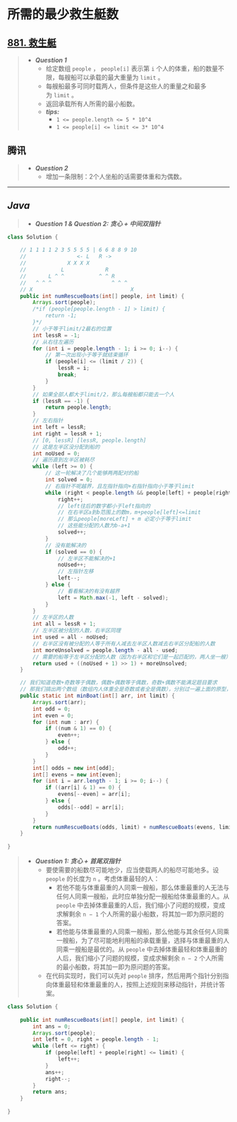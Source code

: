 # 所需的最少救生艇数

## [881. 救生艇](https://leetcode.cn/problems/boats-to-save-people/)

> - ***Question 1***
>   - 给定数组 `people` ， `people[i]` 表示第 `i` 个人的体重，船的数量不限，每艘船可以承载的最大重量为 `limit` 。
>   - 每艘船最多可同时载两人，但条件是这些人的重量之和最多为 `limit` 。
>   - 返回承载所有人所需的最小船数。
>   - ***tips:***
>     - `1 <= people.length <= 5 * 10^4`
>     - `1 <= people[i] <= limit <= 3* 10^4`

## 腾讯

> - ***Question 2***
>   - 增加一条限制：2个人坐船的话需要体重和为偶数。

---

## *Java*

> - ***Question 1 & Question 2: 贪心 + 中间双指针***

```java
class Solution {
    
    // 1 1 1 1 2 3 5 5 5 5 | 6 6 8 8 9 10
    //                <- L   R ->
    //             X X X X
    //           L             R
    //       L ^ ^           ^ ^ R
    //   ^ ^ ^                   ^ ^ ^
    // X                               X
    public int numRescueBoats(int[] people, int limit) {
        Arrays.sort(people);
        /*if (people[people.length - 1] > limit) {
            return -1;
        }*/
        // 小于等于limit/2最右的位置
        int lessR = -1;
        // 从右往左遍历
        for (int i = people.length - 1; i >= 0; i--) {
            // 第一次出现小于等于就结束循环
            if (people[i] <= (limit / 2)) {
                lessR = i;
                break;
            }
        }
        // 如果全部人都大于limit/2，那么每艘船都只能去一个人
        if (lessR == -1) {
            return people.length;
        }
        // 左右指针
        int left = lessR;
        int right = lessR + 1;
        // [0, lessR] [lessR, people.length]
        // 这是左半区没分配到船的
        int noUsed = 0;
        // 遍历直到左半区被耗尽
        while (left >= 0) {
            // 这一轮解决了几个能够两两配对的船
            int solved = 0;
            // 右指针不呢越界，且左指针指向+右指针指向小于等于limit
            while (right < people.length && people[left] + people[right] <= limit) {
                right++;
                // left往后的数字都小于left指向的
                // 在右半区a到b范围上的数m，m+people[left]<=limit
                // 那么people[moreLeft] + m 必定小于等于limit
                // 这些能分配的人数为b-a+1
                solved++;
            }
            // 没有能解决的
            if (solved == 0) {
                // 左半区不能解决的+1
                noUsed++;
                // 左指针左移
                left--;
            } else {
                // 看看解决的有没有越界
                left = Math.max(-1, left - solved);
            }
        }
        // 左半区的人数
        int all = lessR + 1;
        // 左半区被分配的人数，右半区同理
        int used = all - noUsed;
        // 右半区没有被分配的人等于所有人减去左半区人数减去右半区分配船的人数
        int moreUnsolved = people.length - all - used;
        // 需要的船等于左半区分配的人数（因为右半区和它们是一起匹配的，两人坐一艘）加上左半区没有船的人（两两一艘，但考虑到奇数的情况要向上取整）再加上右半区没船的（自己一艘）
        return used + ((noUsed + 1) >> 1) + moreUnsolved;
    }

    // 我们知道奇数+奇数等于偶数，偶数+偶数等于偶数，奇数+偶数不能满足题目要求
    // 那我们搞出两个数组（数组内人体重全是奇数或者全是偶数），分别过一遍上面的原型，最后加起来就是最少船数
    public static int minBoat(int[] arr, int limit) {
        Arrays.sort(arr);
        int odd = 0;
        int even = 0;
        for (int num : arr) {
            if ((num & 1) == 0) {
                even++;
            } else {
                odd++;
            }
        }
        int[] odds = new int[odd];
        int[] evens = new int[even];
        for (int i = arr.length - 1; i >= 0; i--) {
            if ((arr[i] & 1) == 0) {
                evens[--even] = arr[i];
            } else {
                odds[--odd] = arr[i];
            }
        }
        return numRescueBoats(odds, limit) + numRescueBoats(evens, limit);
    }
    
}
```

> - ***Question 1: 贪心 + 首尾双指针***
>   - 要使需要的船数尽可能地少，应当使载两人的船尽可能地多。设 `people` 的长度为 `n` 。考虑体重最轻的人：
>     - 若他不能与体重最重的人同乘一艘船，那么体重最重的人无法与任何人同乘一艘船，此时应单独分配一艘船给体重最重的人。从 `people` 中去掉体重最重的人后，我们缩小了问题的规模，变成求解剩余 `n − 1` 个人所需的最小船数，将其加一即为原问题的答案。
>     - 若他能与体重最重的人同乘一艘船，那么他能与其余任何人同乘一艘船，为了尽可能地利用船的承载重量，选择与体重最重的人同乘一艘船是最优的。从 `people` 中去掉体重最轻和体重最重的人后，我们缩小了问题的规模，变成求解剩余 `n − 2` 个人所需的最小船数，将其加一即为原问题的答案。
>   - 在代码实现时，我们可以先对 `people` 排序，然后用两个指针分别指向体重最轻和体重最重的人，按照上述规则来移动指针，并统计答案。

```java
class Solution {
    
    public int numRescueBoats(int[] people, int limit) {
        int ans = 0;
        Arrays.sort(people);
        int left = 0, right = people.length - 1;
        while (left <= right) {
            if (people[left] + people[right] <= limit) {
                left++;
            }
            ans++;
            right--;
        }
        return ans;
    }
    
}
```
